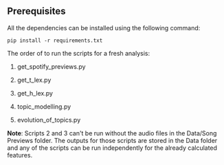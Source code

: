 ## Prerequisites
All the dependencies can be installed using the following command:
```
pip install -r requirements.txt
```
The order of to run the scripts for a fresh analysis:

1. get_spotify_previews.py

2. get_t_lex.py

3. get_h_lex.py

4. topic_modelling.py

5. evolution_of_topics.py


**Note**: Scripts 2 and 3 can't be run without the audio files in the Data/Song Previews folder. The outputs for those scripts are stored in the Data folder and any of the scripts can be run independently for the already calculated features. 


